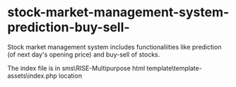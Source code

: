 # stock-market-management-system-prediction-buy-sell-
Stock market management system includes functionaliities like prediction (of next day's opening price) and buy-sell of stocks.

The index file is in
sms\RISE-Multipurpose html template\template-assets\index.php
location


